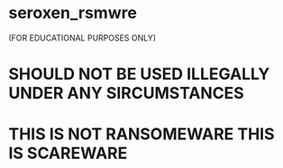 # seroxen_rsmwre
(FOR EDUCATIONAL PURPOSES ONLY)
# **SHOULD NOT BE USED ILLEGALLY UNDER ANY SIRCUMSTANCES**
# **THIS IS NOT RANSOMEWARE THIS IS SCAREWARE**
